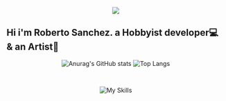 <div align="center">
<img align="center" src="https://user-images.githubusercontent.com/88680048/146084555-ac19e972-5654-4e37-8b06-50afe1996f9e.gif"></img>
</div>

## Hi i'm Roberto Sanchez. a Hobbyist developer💻 & an Artist🎨

<div align="center">
  
  ![Anurag's GitHub stats](https://github-readme-stats.vercel.app/api?username=rjscdev&count_private=true&theme=tokyonight&show_icons=true)
  ![Top Langs](https://github-readme-stats.vercel.app/api/top-langs/?username=rjscdev&theme=tokyonight&layout=compact)
  
</div>

<div align="center" style="display: inline_block"><br>
  
  ![My Skills](https://skillicons.dev/icons?i=py,js,html,css,md,vim,git,github,blender,linux)

</div>

